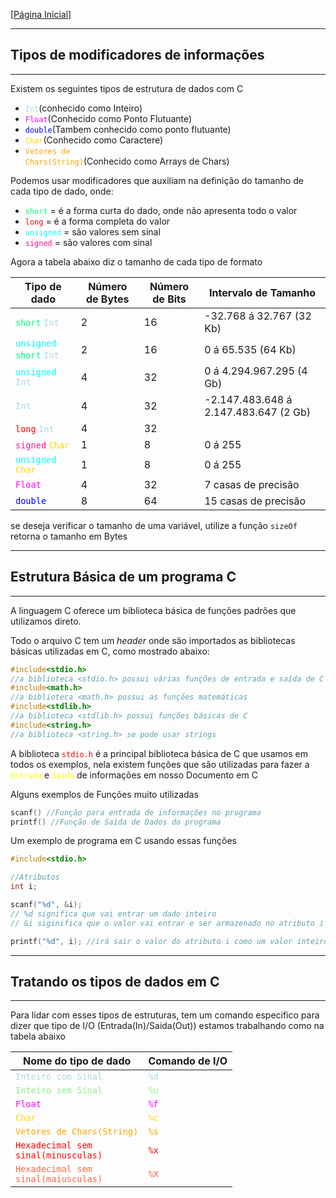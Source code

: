 [[Página Inicial](../prog_c/home.md)]

---

## Tipos de modificadores de informações

---

Existem os seguintes tipos de estrutura de dados com C

* <code style="color : lightblue">Int</code>(conhecido como Inteiro)
* <code style="color : fuchsia">Float</code>(Conhecido como Ponto Flutuante)
* <code style="color : blue">double</code>(Tambem conhecido como ponto flutuante)
* <code style="color : gold">Char</code>(Conhecido como Caractere)
* <code style="color : orange">Vetores de Chars(String)</code>(Conhecido como Arrays de Chars)

Podemos usar modificadores que auxiliam na definição do tamanho de cada tipo de dado, onde:
* <code style="color : springgreen">short</code> = é a forma curta do dado, onde não apresenta todo o valor
* <code style="color : red">long</code> = é a forma completa do valor 
* <code style="color : cyan">unsigned</code> = são valores sem sinal
* <code style="color : deeppink">signed</code> = são valores com sinal

Agora a tabela abaixo diz o tamanho de cada tipo de formato

Tipo de dado|Número de Bytes|Número de Bits|Intervalo de Tamanho
|---|---|---|---|
<code style="color : springgreen">short</code> <code style="color : lightblue">Int</code>|2|16|-32.768 á 32.767 (32 Kb)
<code style="color : cyan">unsigned</code>  <code style="color : springgreen">short</code> <code style="color : lightblue">Int</code>|2|16| 0 á 65.535 (64 Kb)
<code style="color : cyan">unsigned</code> <code style="color : lightblue">Int</code>|4|32|0 á 4.294.967.295 (4 Gb)
<code style="color : lightblue">Int</code>|4|32|-2.147.483.648 á 2.147.483.647 (2 Gb)
<code style="color : red">long</code> <code style="color : lightblue">Int</code>|4|32|
<code style="color : deeppink">signed</code> <code style="color : gold">Char</code>|1|8| 0 á 255
<code style="color : cyan">unsigned</code> <code style="color : gold">Char</code>|1|8| 0 á 255
<code style="color : fuchsia">Float</code>|4|32| 7 casas de precisão
<code style="color : blue">double</code>|8|64|15 casas de precisão

se deseja verificar o tamanho de uma variável, utilize a função `sizeOf` retorna o tamanho em Bytes

---

## Estrutura Básica de um programa C

---

A linguagem C oferece um biblioteca básica de funções padrões que utilizamos direto.

Todo o arquivo C tem um _header_ onde são importados as bibliotecas básicas utilizadas em C, como mostrado abaixo:

```c
#include<stdio.h> 
//a biblioteca <stdio.h> possui várias funções de entrada e saída de C
#include<math.h> 
//a biblioteca <math.h> possui as funções matemáticas
#include<stdlib.h> 
//a biblioteca <stdlib.h> possui funções básicas de C
#include<string.h> 
//a biblioteca <string.h> se pode usar strings
```

A biblioteca <code style="color: red">stdio.h</code> é a principal biblioteca básica de C que usamos em todos os exemplos, nela existem funções que são utilizadas para fazer a <code style="color : yellow">Entrada</code> e <code style="color: yellow">Saída</code> de informações em nosso Documento em C

Alguns exemplos de Funções muito utilizadas

```c
scanf() //Função para entrada de informações no programa
printf() //Função de Saída de Dados do programa
```

Um exemplo de programa em C usando essas funções

```c
#include<stdio.h>

//Atributos
int i;

scanf("%d", &i); 
// %d significa que vai entrar um dado inteiro
// &i siginifica que o valor vai entrar e ser armazenado no atributo i

printf("%d", i); //irá sair o valor do atributo i como um valor inteiro
```

---

## Tratando os tipos de dados em C

---

Para lidar com esses tipos de estruturas, tem um comando especifico para dizer que tipo de I/O (Entrada(In)/Saida(Out)) estamos trabalhando como na tabela abaixo

Nome do tipo de dado|Comando de I/O
|---|---|
<code style="color : lightblue">Inteiro com Sinal</code>| <code style="color : lightblue">%d</code>
<code style="color : lightgreen">Inteiro sem Sinal</code>|<code style="color : lightgreen">%u</code>
 <code style="color : fuchsia">Float</code>| <code style="color : fuchsia">%f</code>
 <code style="color : gold">Char</code>|<code style="color : gold">%c</code>
 <code style="color : orange">Vetores de Chars(String)</code>|<code style="color : orange">%s</code>
 <code style="color : red">Hexadecimal sem sinal(minusculas)</code>|<code style="color : red">%x</code>
 <code style="color : tomato">Hexadecimal sem sinal(maiusculas)</code>|<code style="color : tomato">%X</code>
